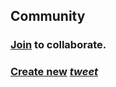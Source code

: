 ## Community 

### [Join](https://github.com/z-shell/community/issues/new?assignees=&labels=%F0%9F%91%A5+member&template=membership.yml&title=team%3A+) to collaborate.

### [Create new](https://github.com/z-shell/community/new/main/?filename=tweets/new/%3Cfile-name%3E.tweet) _[tweet](https://twitter.com/zshell_zi)_
